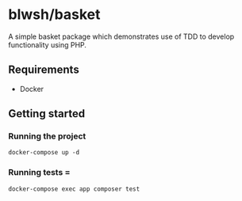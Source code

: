 # blwsh/basket

A simple basket package which demonstrates use of TDD to develop functionality using PHP.

## Requirements

* Docker

## Getting started

### Running the project

```shell
docker-compose up -d
```

### Running tests =

```shell
docker-compose exec app composer test
```
